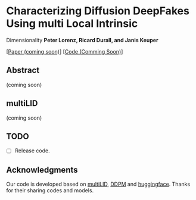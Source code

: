 # Characterizing Diffusion DeepFakes Using multi Local Intrinsic
Dimensionality
<b>Peter Lorenz, Ricard Durall, and Janis Keuper</b>

[[Paper (coming soon)](https://arxiv.org)] [[Code (Comming Soon)]()] 


## Abstract
(coming soon)

<!-- <p align="center">
<img src="figs/teaser.png" width=60%>
</p> -->

## multiLID
(coming soon)
<!-- <p align="center">
<img src="figs/dire.png" width=60%>
</p> -->

## TODO
- [ ] Release code.

## Acknowledgments
Our code is developed based on [multiLID](https://arxiv.org/pdf/2212.06776.pdf), [DDPM](https://arxiv.org/abs/2006.11239) and [huggingface](https://huggingface.co/). 
Thanks for their sharing codes and models.
